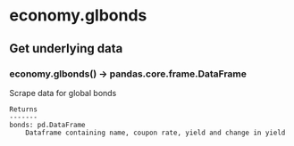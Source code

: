 # economy.glbonds

## Get underlying data 
### economy.glbonds() -> pandas.core.frame.DataFrame

Scrape data for global bonds

    Returns
    -------
    bonds: pd.DataFrame
        Dataframe containing name, coupon rate, yield and change in yield
